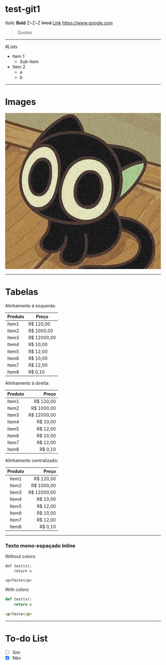 # test-git1

_Italic_
__Bold__
Z~Z~Z
~~lined~~
[Link](https://www.google.com "Google")
<https://www.google.com>

> Quotes

---

#Lists
- Item 1
    - Sub-item
- Item 2
    - a
    - b

---

# Images
![Luo](Luo.jpg "Luo")

---

# Tabelas

Alinhamento à esquerda:

Produto | Preço
--------|------
Item1 | R$ 120,00
Item2 | R$ 1000,00
Item3 | R$ 12000,00
Item4 | R$ 10,00
Item5 | R$ 12,00
Item6 | R$ 10,00
Item7 | R$ 12,00
Item8 | R$ 0,10

Alinhamento à direita:

Produto | Preço
--------|------:
Item1 | R$ 120,00
Item2 | R$ 1000,00
Item3 | R$ 12000,00
Item4 | R$ 10,00
Item5 | R$ 12,00
Item6 | R$ 10,00
Item7 | R$ 12,00
Item8 | R$ 0,10

Alinhamento centralizado:

Produto | Preço
:--------:|------:
Item1 | R$ 120,00
Item2 | R$ 1000,00
Item3 | R$ 12000,00
Item4 | R$ 10,00
Item5 | R$ 12,00
Item6 | R$ 10,00
Item7 | R$ 12,00
Item8 | R$ 0,10

---

### Texto mono-espaçado Inline
Without colors:
```
def test(x):
    return x
```

```
<p>Teste</p>
```


With colors:
```python
def test(x):
    return x
```

```html
<p>Teste</p>
```

---

# To-do List
- [ ] Sim
- [x] Não